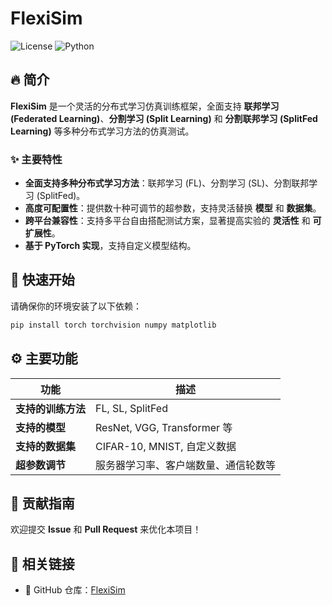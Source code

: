 # FlexiSim

![License](https://img.shields.io/github/license/TIANGeng708/FlexiSim) ![Python](https://img.shields.io/badge/python-3.7%2B-blue)

## 🔥 简介
**FlexiSim** 是一个灵活的分布式学习仿真训练框架，全面支持 **联邦学习 (Federated Learning)**、**分割学习 (Split Learning)** 和 **分割联邦学习 (SplitFed Learning)** 等多种分布式学习方法的仿真测试。

### ✨ 主要特性
- **全面支持多种分布式学习方法**：联邦学习 (FL)、分割学习 (SL)、分割联邦学习 (SplitFed)。
- **高度可配置性**：提供数十种可调节的超参数，支持灵活替换 **模型** 和 **数据集**。
- **跨平台兼容性**：支持多平台自由搭配测试方案，显著提高实验的 **灵活性** 和 **可扩展性**。
- **基于 PyTorch 实现**，支持自定义模型结构。

## 🚀 快速开始
请确保你的环境安装了以下依赖：
```bash
pip install torch torchvision numpy matplotlib
```


## ⚙️ 主要功能
| 功能 | 描述 |
|------|------|
| **支持的训练方法** | FL, SL, SplitFed |
| **支持的模型** | ResNet, VGG, Transformer 等 |
| **支持的数据集** | CIFAR-10, MNIST, 自定义数据 |
| **超参数调节** | 服务器学习率、客户端数量、通信轮数等 |

## 📌 贡献指南
欢迎提交 **Issue** 和 **Pull Request** 来优化本项目！


## 📎 相关链接
- 🔗 GitHub 仓库：[FlexiSim](https://github.com/TIANGeng708/FlexiSim)

